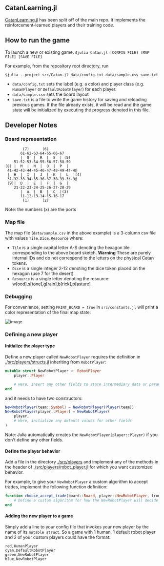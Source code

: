 ## CatanLearning.jl

[CatanLearning.jl](https://github.com/BKaperick/CatanLearning.jl) has been split off of the main repo.  It implements the reinforcement-learned players and their training code.

## How to run the game
To launch a new or existing game:
`$julia Catan.jl [CONFIG FILE] [MAP FILE] [SAVE FILE]`

For example, from the repository root directory, run

`$julia --project src/Catan.jl data/config.txt data/sample.csv save.txt`

* `data/config.txt` sets the label (e.g. a color) and player class (e.g. `HumanPlayer` or `DefaultRobotPlayer`) for each player.
* `data/sample.csv` sets the board layout
* `save.txt` is a file to write the game history for saving and reloading previous games.  If the file already exists, it will be read and the game state will be initialized by executing the progress denoted in this file.

## Developer Notes
### Board representation
```
        (7)      (6) 
       61-62-63-64-65-66-67
       |  Q  |  R  |  S  | (5)
    51-52-53-54-55-56-57-58-59
(8) |  M  |  N  |  O  |  P  |
 41-42-43-44-45-46-47-48-49-4!-4@
 |  H  |  I  |  J  |  K  |  L  |(4)
 31-32-33-34-35-36-37-38-39-3!-3@
 (9)|  D  |  E  |  F  |  G  |
    21-22-23-24-25-26-27-28-29
       |  A  |  B  |  C  |(3)
       11-12-13-14-15-16-17
        (1)      (2) 
``` 

Note: the numbers (x) are the ports

### Map file

The map file (`data/sample.csv` in the above example) is a 3-column csv file with values `Tile,Dice,Resource`
where:
* `Tile` is a single capital letter A-S denoting the hexagon tile corresponding to the above board sketch.
    **Warning** These are purely internal IDs and do not correspond to the letters on the physical Catan tokens.
* `Dice` is a single integer 2-12 denoting the dice token placed on the hexagon (use 7 for the desert)
* `Resource` is a single letter denoting the resource: w[ood],s[tone],g[rain],b[rick],p[asture]

### Debugging

For convenience, setting `PRINT_BOARD = true` in `src/constants.jl` will print a color representation of the final map state:

![image](https://github.com/user-attachments/assets/17c5b8b6-1592-4c7d-9b84-6666e4334b7f)


### Defining a new player

#### Initialize the player type
Define a new player called `NewRobotPlayer` requires the definition in [./src/players/structs.jl](https://github.com/BKaperick/Catan.jl/blob/master/src/players/structs.jl) inheriting from `RobotPlayer`:

```julia
mutable struct NewRobotPlayer <: RobotPlayer
    player::Player

    # Here, Insert any other fields to store intermediary data or parameters between turns
end
```

and it needs to have two constructors:

```julia
NewRobotPlayer(team::Symbol) = NewRobotPlayer(Player(team))
NewRobotPlayer(player::Player) = NewRobotPlayer(
    player, 
    # Here, initialize any default values for other fields
)
```

Note: Julia automatically creates the `NewRobotPlayer(player::Player)` if you don't define any other fields.

#### Define the player behavior
Add a file in the directory [./src/players](https://github.com/BKaperick/Catan.jl/blob/master/src/players) and implement any of the methods in the header of [./src/players/robot_player.jl](https://github.com/BKaperick/Catan.jl/blob/master/src/players/robot_player.jl) for which you want customized behavior.

For example, to give your `NewRobotPlayer` a custom algorithm to accept trades, implement the following function definition:

```julia
function choose_accept_trade(board::Board, player::NewRobotPlayer, from_player::Player, from_goods::Vector{Symbol}, to_goods::Vector{Symbol})::Bool
    # Define a custom algorithm for how the NewRobotPlayer will decide to accept a proposed trade or not.
end
```

#### Adding the new player to a game
Simply add a line to your config file that invokes your new player by the name of its `mutable struct`.  So a game with 1 human, 1 default robot player and 2 of your custom players could have the format:

```
red,HumanPlayer
cyan,DefaultRobotPlayer
green,NewRobotPlayer
blue,NewRobotPlayer
```

